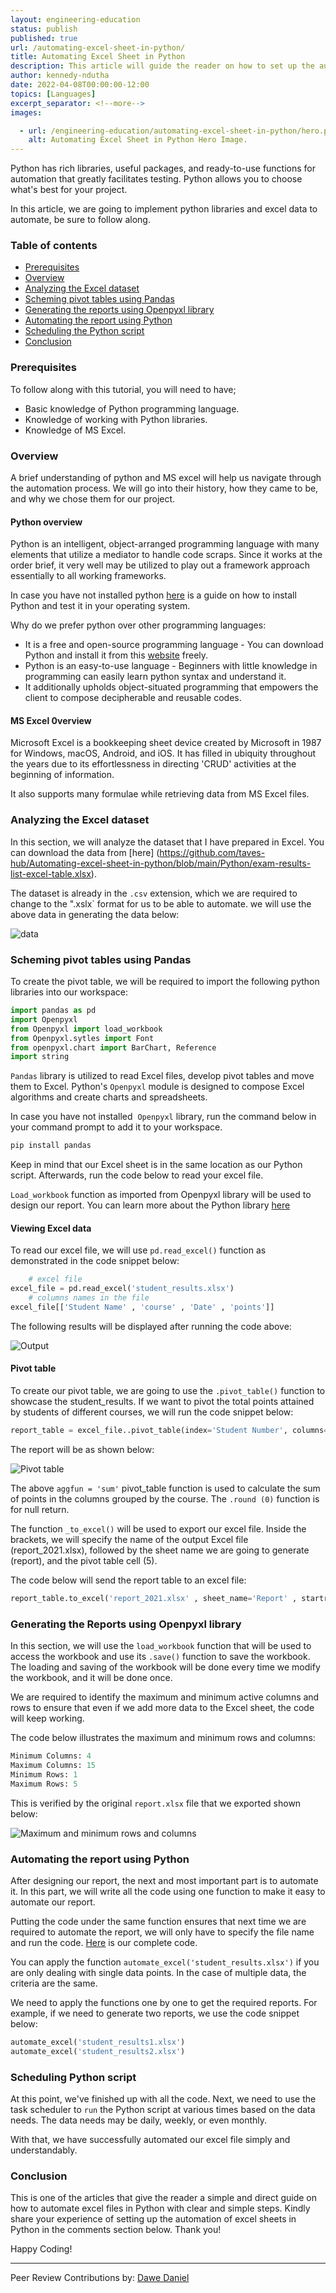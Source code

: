 ```yaml
---
layout: engineering-education
status: publish
published: true
url: /automating-excel-sheet-in-python/
title: Automating Excel Sheet in Python
description: This article will guide the reader on how to set up the automation of excel sheets in Python using Python libraries.
author: kennedy-ndutha
date: 2022-04-08T00:00:00-12:00
topics: [Languages]
excerpt_separator: <!--more-->
images:

  - url: /engineering-education/automating-excel-sheet-in-python/hero.png
    alt: Automating Excel Sheet in Python Hero Image.
---
```

Python has rich libraries, useful packages, and ready-to-use functions for automation that greatly facilitates testing. Python allows you to choose what's best for your project.
<!--more-->
In this article, we are going to implement python libraries and excel data to automate, be sure to follow along.

### Table of contents
- [Prerequisites](#prerequisites)
- [Overview](#overview)
- [Analyzing the Excel dataset](#analyzing-the-excel-dataset)
- [Scheming pivot tables using Pandas](#scheming-pivot-tables-using-pandas)
- [Generating the reports using Openpyxl library](#generating-the-reports-using-openpyxl-library)
- [Automating the report using Python](#automating-the-report-using-python)
- [Scheduling the Python script](#scheduling-the-python-script)
- [Conclusion](#conclusion)

### Prerequisites
To follow along with this tutorial, you will need to have;
- Basic knowledge of Python programming language.
- Knowledge of working with Python libraries.
- Knowledge of MS Excel.

### Overview
A brief understanding of python and MS excel will help us navigate through the automation process. We will go into their history, how they came to be, and why we chose them for our project.

#### Python overview
Python is an intelligent, object-arranged programming language with many elements that utilize a mediator to handle code scraps. Since it works at the order brief, it very well may be utilized to play out a framework approach essentially to all working frameworks.

In case you have not installed python [here](https://realpython.com/installing-python/) is a guide on how to install Python and test it in your operating system.

Why do we prefer python over other programming languages:
- It is a free and open-source programming language - You can download Python and install it from this [website](https://realpython.com/installing-python/) freely.
- Python is an easy-to-use language - Beginners with little knowledge in programming can easily learn python syntax and understand it.
- It additionally upholds object-situated programming that empowers the client to compose decipherable and reusable codes.

#### MS Excel 0verview
Microsoft Excel is a bookkeeping sheet device created by Microsoft in 1987 for Windows, macOS, Android, and iOS. It has filled in ubiquity throughout the years due to its effortlessness in directing 'CRUD' activities at the beginning of information. 

It also supports many formulae while retrieving data from MS Excel files.

### Analyzing the Excel dataset
In this section, we will analyze the dataset that I have prepared in Excel. You can download the data from [here] (https://github.com/taves-hub/Automating-excel-sheet-in-python/blob/main/Python/exam-results-list-excel-table.xlsx). 

The dataset is already in the `.csv` extension, which we are required to change to the ".xslx` format for us to be able to automate. we will use the above data in generating the data below:

![data](/engineering-education/automating-excel-sheet-in-python/data.png)

### Scheming pivot tables using Pandas
To create the pivot table, we will be required to import the following python libraries into our workspace:

```python
import pandas as pd
import Openpyxl
from Openpyxl import load_workbook
from Openpyxl.sytles import Font
from openpyxl.chart import BarChart, Reference
import string
```

`Pandas` library is utilized to read Excel files, develop pivot tables and move them to Excel. Python's `Openpyxl` module is designed to compose Excel algorithms and create charts and spreadsheets. 

In case you have not installed  `Openpyxl` library, run the command below in your command prompt to add it to your workspace.

```python
pip install pandas
```

Keep in mind that our Excel sheet is in the same location as our Python script. Afterwards, run the code below to read your excel file. 

`Load_workbook` function as imported from Openpyxl library will be used to design our report. You can learn more about the Python library [here](https://docs.python.org/3/library/)

#### Viewing Excel data
To read our excel file, we will use `pd.read_excel()` function as demonstrated in the code snippet below:

```python
    # excel file
excel_file = pd.read_excel('student_results.xlsx')
    # columns names in the file
excel_file[['Student Name' , 'course' , 'Date' , 'points']]
```

The following results will be displayed after running the code above:

![Output](/engineering-education/automating-excel-sheet-in-python/output.png)

#### Pivot table
To create our pivot table, we are going to use the `.pivot_table()` function to showcase the student_results. If we want to pivot the total points attained by students of different courses, we will run the code snippet below:

```python
report_table = excel_file..pivot_table(index='Student Number', columns='Course' , values='points' , aggfun='sum').round(0)
```

The report will be as shown below:

![Pivot table](/engineering-education/automating-excel-sheet-in-python/pivot.png)

The above `aggfun = 'sum'` pivot_table function is used to calculate the sum of points in the columns grouped by the course. The `.round (0)` function is for null return.

The function `_to_excel()` will be used to export our excel file. Inside the brackets, we will specify the name of the output Excel file (report_2021.xlsx), followed by the sheet name we are going to generate (report), and the pivot table cell (5).

The code below will send the report table to an excel file:

```python
report_table.to_excel('report_2021.xlsx' , sheet_name='Report' , startrow=5)
```

### Generating the Reports using Openpyxl library
In this section, we will use the `load_workbook` function that will be used to access the workbook and use its `.save()` function to save the workbook. The loading and saving of the workbook will be done every time we modify the workbook, and it will be done once.

We are required to identify the maximum and minimum active columns and rows to ensure that even if we add more data to the Excel sheet, the code will keep working.

The code below illustrates the maximum and minimum rows and columns:

```python
Minimum Columns: 4
Maximum Columns: 15
Minimum Rows: 1
Maximum Rows: 5
```

This is verified by the original `report.xlsx` file that we exported shown below:

![Maximum and minimum rows and columns](/engineering-education/automating-excel-sheet-in-python/maxmin.png)

### Automating the report using Python
After designing our report, the next and most important part is to automate it. In this part, we will write all the code using one function to make it easy to automate our report. 

Putting the code under the same function ensures that next time we are required to automate the report, we will only have to specify the file name and run the code. [Here](https://github.com/taves-hub/Automating-excel-sheet-in-python/blob/main/Python/index.md) is our complete code.

You can apply the function `automate_excel('student_results.xlsx')` if you are only dealing with single data points. In the case of multiple data, the criteria are the same. 

We need to apply the functions one by one to get the required reports. For example, if we need to generate two reports, we use the code snippet below:

```python
automate_excel('student_results1.xlsx')
automate_excel('student_results2.xlsx')
```

### Scheduling Python script
At this point, we've finished up with all the code. Next, we need to use the task scheduler to `run` the Python script at various times based on the data needs. The data needs may be daily, weekly, or even monthly. 

With that, we have successfully automated our excel file simply and understandably.

### Conclusion
This is one of the articles that give the reader a simple and direct guide on how to automate excel files in Python with clear and simple steps. Kindly share your experience of setting up the automation of excel sheets in Python in the comments section below. Thank you!

Happy Coding!

---
Peer Review Contributions by: [Dawe Daniel](/engineering-education/authors/dawe-daniel/)